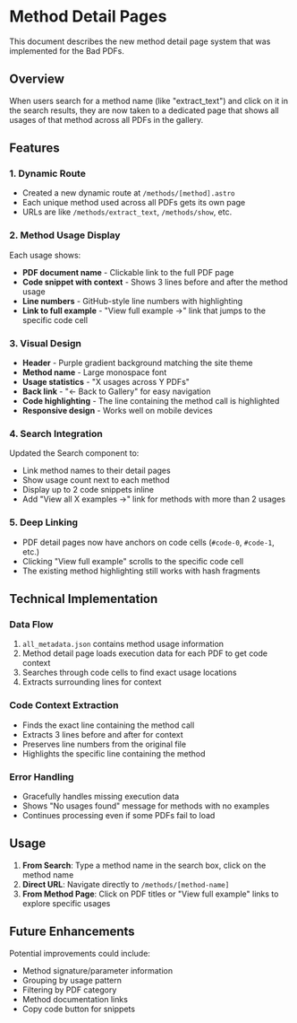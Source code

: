 # Method Detail Pages

This document describes the new method detail page system that was implemented for the Bad PDFs.

## Overview

When users search for a method name (like "extract_text") and click on it in the search results, they are now taken to a dedicated page that shows all usages of that method across all PDFs in the gallery.

## Features

### 1. Dynamic Route
- Created a new dynamic route at `/methods/[method].astro`
- Each unique method used across all PDFs gets its own page
- URLs are like `/methods/extract_text`, `/methods/show`, etc.

### 2. Method Usage Display
Each usage shows:
- **PDF document name** - Clickable link to the full PDF page
- **Code snippet with context** - Shows 3 lines before and after the method usage
- **Line numbers** - GitHub-style line numbers with highlighting
- **Link to full example** - "View full example →" link that jumps to the specific code cell

### 3. Visual Design
- **Header** - Purple gradient background matching the site theme
- **Method name** - Large monospace font
- **Usage statistics** - "X usages across Y PDFs"
- **Back link** - "← Back to Gallery" for easy navigation
- **Code highlighting** - The line containing the method call is highlighted
- **Responsive design** - Works well on mobile devices

### 4. Search Integration
Updated the Search component to:
- Link method names to their detail pages
- Show usage count next to each method
- Display up to 2 code snippets inline
- Add "View all X examples →" link for methods with more than 2 usages

### 5. Deep Linking
- PDF detail pages now have anchors on code cells (`#code-0`, `#code-1`, etc.)
- Clicking "View full example" scrolls to the specific code cell
- The existing method highlighting still works with hash fragments

## Technical Implementation

### Data Flow
1. `all_metadata.json` contains method usage information
2. Method detail page loads execution data for each PDF to get code context
3. Searches through code cells to find exact usage locations
4. Extracts surrounding lines for context

### Code Context Extraction
- Finds the exact line containing the method call
- Extracts 3 lines before and after for context
- Preserves line numbers from the original file
- Highlights the specific line containing the method

### Error Handling
- Gracefully handles missing execution data
- Shows "No usages found" message for methods with no examples
- Continues processing even if some PDFs fail to load

## Usage

1. **From Search**: Type a method name in the search box, click on the method name
2. **Direct URL**: Navigate directly to `/methods/[method-name]`
3. **From Method Page**: Click on PDF titles or "View full example" links to explore specific usages

## Future Enhancements

Potential improvements could include:
- Method signature/parameter information
- Grouping by usage pattern
- Filtering by PDF category
- Method documentation links
- Copy code button for snippets